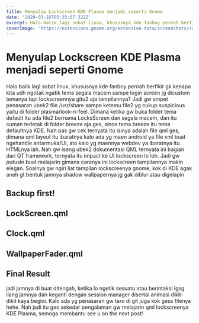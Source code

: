 ```yaml
---
title: Menyulap Lockscreen KDE Plasma menjadi seperti Gnome
date: '2020-03-16T05:35:07.322Z'
excerpt: Halo balik lagi sobat linux, khususnya kde fanboy pernah berfikir gk kenapa kita udh ngotak ngatik tema segala macem sampe login screen jg dicustom temanya tapi lockscreennya gitu2 aja tampilannya? Jadi gw smpet penasaran ubek2 file /usr/share sampe ketemu file2 yg cukup suspicious yaitu di folder plasma/look-n-feel. 
coverImage: 'https://extensions.gnome.org/extension-data/screenshots/screenshot_4801.png'
---
```


# Menyulap Lockscreen KDE Plasma menjadi seperti Gnome
Halo balik lagi sobat linux, khususnya kde fanboy pernah berfikir gk kenapa kita udh ngotak ngatik tema segala macem sampe login screen jg dicustom temanya tapi lockscreennya gitu2 aja tampilannya? Jadi gw smpet penasaran ubek2 file /usr/share sampe ketemu file2 yg cukup suspicious yaitu di folder plasma/look-n-feel. Dimana ketika gw buka folder tema default itu ada file2 bernama LocksScreen dan segala macem, dan itu cuman terletak di folder breeze aja ges, since tema breeze itu tema defaultnya KDE. Nah pas gw cek ternyata itu isinya adalah file qml ges, dimana qml layout itu ibaratnya kalo ada yg maen android ya file xml buat ngehandle antarmuka/UI, ato kalo yg maennya webdev ya ibaratnya itu HTMLnya lah. Nah gw iseng ubek2 dokumentasi QML ternyata ini bagian dari QT framework, ternyata itu impact ke UI lockscreen lo loh. Jadi gw putusin buat melajarin gimana caranya ini lockscreen tampilannya makin elegan. Soalnya gw ngiri liat tampilan lockscreenya gnome, kok di KDE agak aneh gt bentuk jamnya shadow wallpapernya jg gak diblur atau digelapin

## Backup first!
## LockScreen.qml
## Clock.qml
## WallpaperFader.qml
## Final Result
jadi jamnya di buat ditengah, ketika lo ngetik sesuatu atau berintaksi lgsg ilang jamnya dan keganti dengan session manager disertai animasi dikit-dikit kaya begini.
Kalo ada yg penasaran gw taro di git juga kok gess filenya hehe.
Nah jadi itu ges sekedar pengalaman gw melajarin qml lockscreenya KDE Plasma, semoga membantu see u on the next post!